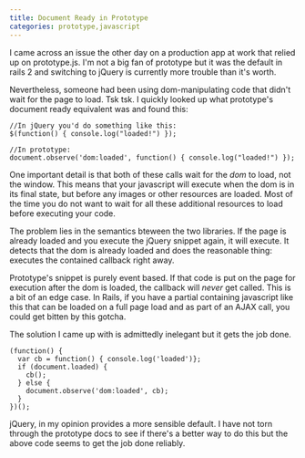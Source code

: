 ```yaml
---
title: Document Ready in Prototype
categories: prototype,javascript
---
```


I came across an issue the other day on a production app at work that relied up
on prototype.js. I'm not a big fan of prototype but it was the default in rails
2 and switching to jQuery is currently more trouble than it's worth.

Nevertheless, someone had been using dom-manipulating code that didn't wait for
the page to load. Tsk tsk. I quickly looked up what prototype's document ready
equivalent was and found this:

~~~~{.javascript}
//In jQuery you'd do something like this:
$(function() { console.log("loaded!") });

//In prototype:
document.observe('dom:loaded', function() { console.log("loaded!") });
~~~~

One important detail is that both of these calls wait for the *dom* to load,
not the window. This means that your javascript will execute when the dom is in
its final state, but before any images or other resources are loaded. Most of
the time you do not want to wait for all these additional resources to load
before executing your code.

The problem lies in the semantics bteween the two libraries. If the page is
already loaded and you execute the jQuery snippet again, it will execute. It
detects that the dom is already loaded and does the reasonable thing: executes
the contained callback right away.

Prototype's snippet is purely event based. If that code is put on the page for
execution after the dom is loaded, the callback will *never* get called. This
is a bit of an edge case. In Rails, if you have a partial containing javascript
like this that can be loaded on a full page load and as part of an AJAX call,
you could get bitten by this gotcha.

The solution I came up with is admittedly inelegant but it gets the job done.

~~~~{.javascript}
(function() {
  var cb = function() { console.log('loaded')};
  if (document.loaded) {
    cb();
  } else {
    document.observe('dom:loaded', cb);
  }
})();
~~~~

jQuery, in my opinion provides a more sensible default. I have not torn through
the prototype docs to see if there's a better way to do this but the above code
seems to get the job done reliably.
